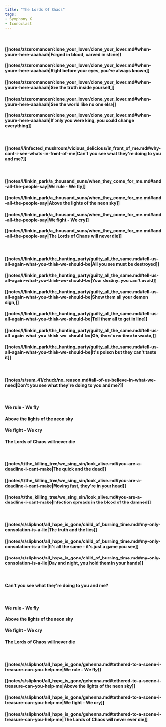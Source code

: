 ```yaml
---
title: "The Lords Of Chaos"
tags:
- Symphony X
- Iconoclast
---
```

&nbsp;
#### [[notes/z/zeromancer/clone_your_lover/clone_your_lover.md#when-youre-here-aaahaah|Forged in blood, carved in stone]]
#### [[notes/z/zeromancer/clone_your_lover/clone_your_lover.md#when-youre-here-aaahaah|Right before your eyes, you've always known]]
#### [[notes/z/zeromancer/clone_your_lover/clone_your_lover.md#when-youre-here-aaahaah|See the truth inside yourself,]]
#### [[notes/z/zeromancer/clone_your_lover/clone_your_lover.md#when-youre-here-aaahaah|See the world like no one else]]
#### [[notes/z/zeromancer/clone_your_lover/clone_your_lover.md#when-youre-here-aaahaah|If only you were king, you could change everything]]
&nbsp;
#### [[notes/i/infected_mushroom/vicious_delicious/in_front_of_me.md#why-cant-i-see-whats-in-front-of-me|Can't you see what they're doing to you and me?]]
&nbsp;
#### [[notes/l/linkin_park/a_thousand_suns/when_they_come_for_me.md#and-all-the-people-say|We rule - We fly]]
#### [[notes/l/linkin_park/a_thousand_suns/when_they_come_for_me.md#and-all-the-people-say|Above the lights of the neon sky]]
#### [[notes/l/linkin_park/a_thousand_suns/when_they_come_for_me.md#and-all-the-people-say|We fight - We cry]]
#### [[notes/l/linkin_park/a_thousand_suns/when_they_come_for_me.md#and-all-the-people-say|The Lords of Chaos will never die]]
&nbsp;
#### [[notes/l/linkin_park/the_hunting_party/guilty_all_the_same.md#tell-us-all-again-what-you-think-we-should-be|All you see must be destroyed]]
#### [[notes/l/linkin_park/the_hunting_party/guilty_all_the_same.md#tell-us-all-again-what-you-think-we-should-be|Your destiny. you can't avoid]]
#### [[notes/l/linkin_park/the_hunting_party/guilty_all_the_same.md#tell-us-all-again-what-you-think-we-should-be|Show them all your demon sign,]]
#### [[notes/l/linkin_park/the_hunting_party/guilty_all_the_same.md#tell-us-all-again-what-you-think-we-should-be|Tell them all to get in line]]
#### [[notes/l/linkin_park/the_hunting_party/guilty_all_the_same.md#tell-us-all-again-what-you-think-we-should-be|Oh, there's no time to waste,]]
#### [[notes/l/linkin_park/the_hunting_party/guilty_all_the_same.md#tell-us-all-again-what-you-think-we-should-be|It's poison but they can't taste it]]
&nbsp;
#### [[notes/s/sum_41/chuck/no_reason.md#all-of-us-believe-in-what-we-need|Don't you see what they're doing to you and me?]]
&nbsp;
#### We rule - We fly
#### Above the lights of the neon sky
#### We fight - We cry
#### The Lords of Chaos will never die
&nbsp;
#### [[notes/t/the_killing_tree/we_sing_sin/look_alive.md#you-are-a-deadline-i-cant-make|The quick and the dead]]
#### [[notes/t/the_killing_tree/we_sing_sin/look_alive.md#you-are-a-deadline-i-cant-make|Moving fast, they're in your head]]
#### [[notes/t/the_killing_tree/we_sing_sin/look_alive.md#you-are-a-deadline-i-cant-make|Infection spreads in the blood of the damned]]
&nbsp;
#### [[notes/s/slipknot/all_hope_is_gone/child_of_burning_time.md#my-only-consolation-is-a-lie|The truth and the lies]]
#### [[notes/s/slipknot/all_hope_is_gone/child_of_burning_time.md#my-only-consolation-is-a-lie|It's all the same - it's just a game you see]]
#### [[notes/s/slipknot/all_hope_is_gone/child_of_burning_time.md#my-only-consolation-is-a-lie|Day and night, you hold them in your hands]]
&nbsp;
#### Can't you see what they're doing to you and me?
&nbsp;
#### We rule - We fly
#### Above the lights of the neon sky
#### We fight - We cry
#### The Lords of Chaos will never die
&nbsp;
#### [[notes/s/slipknot/all_hope_is_gone/gehenna.md#tethered-to-a-scene-i-treasure-can-you-help-me|We rule - We fly]]
#### [[notes/s/slipknot/all_hope_is_gone/gehenna.md#tethered-to-a-scene-i-treasure-can-you-help-me|Above the lights of the neon sky]]
#### [[notes/s/slipknot/all_hope_is_gone/gehenna.md#tethered-to-a-scene-i-treasure-can-you-help-me|We fight - We cry]]
#### [[notes/s/slipknot/all_hope_is_gone/gehenna.md#tethered-to-a-scene-i-treasure-can-you-help-me|The Lords of Chaos will never ever die]]
